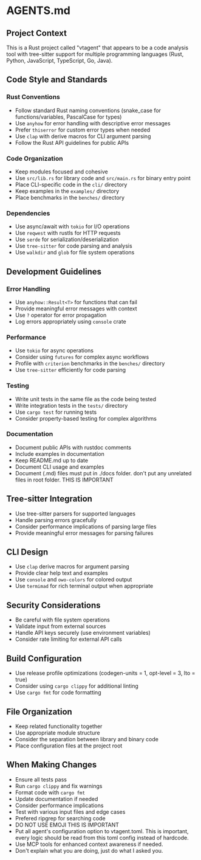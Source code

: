 

<!-- Source: .ruler/AGENTS.md -->

# AGENTS.md

## Project Context

This is a Rust project called "vtagent" that appears to be a code analysis tool with tree-sitter support for multiple programming languages (Rust, Python, JavaScript, TypeScript, Go, Java).

## Code Style and Standards

### Rust Conventions

- Follow standard Rust naming conventions (snake_case for functions/variables, PascalCase for types)
- Use `anyhow` for error handling with descriptive error messages
- Prefer `thiserror` for custom error types when needed
- Use `clap` with derive macros for CLI argument parsing
- Follow the Rust API guidelines for public APIs

### Code Organization

- Keep modules focused and cohesive
- Use `src/lib.rs` for library code and `src/main.rs` for binary entry point
- Place CLI-specific code in the `cli/` directory
- Keep examples in the `examples/` directory
- Place benchmarks in the `benches/` directory

### Dependencies

- Use async/await with `tokio` for I/O operations
- Use `reqwest` with rustls for HTTP requests
- Use `serde` for serialization/deserialization
- Use `tree-sitter` for code parsing and analysis
- Use `walkdir` and `glob` for file system operations

## Development Guidelines

### Error Handling

- Use `anyhow::Result<T>` for functions that can fail
- Provide meaningful error messages with context
- Use `?` operator for error propagation
- Log errors appropriately using `console` crate

### Performance

- Use `tokio` for async operations
- Consider using `futures` for complex async workflows
- Profile with `criterion` benchmarks in the `benches/` directory
- Use `tree-sitter` efficiently for code parsing

### Testing

- Write unit tests in the same file as the code being tested
- Write integration tests in the `tests/` directory
- Use `cargo test` for running tests
- Consider property-based testing for complex algorithms

### Documentation

- Document public APIs with rustdoc comments
- Include examples in documentation
- Keep README.md up to date
- Document CLI usage and examples
- Document (.md) files must put in ./docs folder. don't put any unrelated files in root folder. THIS IS IMPORTANT

## Tree-sitter Integration

- Use tree-sitter parsers for supported languages
- Handle parsing errors gracefully
- Consider performance implications of parsing large files
- Provide meaningful error messages for parsing failures

## CLI Design

- Use `clap` derive macros for argument parsing
- Provide clear help text and examples
- Use `console` and `owo-colors` for colored output
- Use `termimad` for rich terminal output when appropriate

## Security Considerations

- Be careful with file system operations
- Validate input from external sources
- Handle API keys securely (use environment variables)
- Consider rate limiting for external API calls

## Build Configuration

- Use release profile optimizations (codegen-units = 1, opt-level = 3, lto = true)
- Consider using `cargo clippy` for additional linting
- Use `cargo fmt` for code formatting

## File Organization

- Keep related functionality together
- Use appropriate module structure
- Consider the separation between library and binary code
- Place configuration files at the project root

## When Making Changes

- Ensure all tests pass
- Run `cargo clippy` and fix warnings
- Format code with `cargo fmt`
- Update documentation if needed
- Consider performance implications
- Test with various input files and edge cases
- Prefered ripgrep for searching code
- DO NOT USE EMOJI THIS IS IMPORTANT
- Put all agent's configuration option to vtagent.toml. This is important, every logic should be read from this toml config instead of hardcode.
- Use MCP tools for enhanced context awareness if needed.
- Don't explain what you are doing, just do what I asked you.
